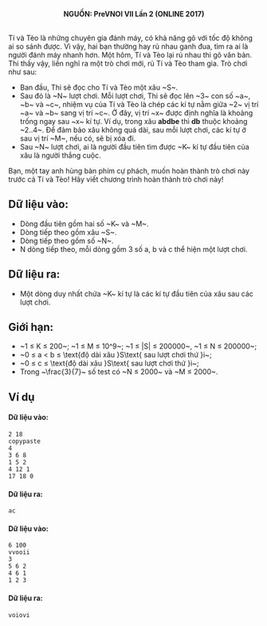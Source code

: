**<center>NGUỒN: PreVNOI Ⅶ Lần 2 (ONLINE 2017)</center>**
<br>

Tí và Tèo là những chuyên gia đánh máy, có khả năng gõ với tốc độ không ai so sánh được. Vì vậy, hai bạn thường hay rủ nhau ganh đua, tìm ra ai là người đánh máy nhanh hơn. Một hôm, Tí và Tèo lại rủ nhau thi gõ văn bản. Thi thấy vậy, liền nghĩ ra một trò chơi mới, rủ Tí và Tèo tham gia. Trò chơi như sau:
- Ban đầu, Thi sẽ đọc cho Tí và Tèo một xâu ~S~.
- Sau đó là ~N~ lượt chơi. Mỗi lượt chơi, Thi sẽ đọc lên ~3~ con số ~a~, ~b~ và ~c~, nhiệm vụ của Tí và Tèo là chép các kí tự nằm giữa ~2~ vị trí ~a~ và ~b~ sang vị trí ~c~. Ở đây, vị trí ~x~ được định nghĩa là khoảng trống ngay sau ~x~ kí tự. Ví dụ, trong xâu **abdbe** thì **db** thuộc khoảng ~2..4~. Để đảm bảo xâu không quá dài, sau mỗi lượt chơi, các kí tự ở sau vị trí ~M~, nếu có, sẽ bị xóa đi.
- Sau ~N~ lượt chơi, ai là người đầu tiên tìm được ~K~ kí tự đầu tiên của xâu là người thắng cuộc.

Bạn, một tay anh hùng bàn phím cự phách, muốn hoàn thành trò chơi này trước cả Tí và Tèo! Hãy viết chương trình hoàn thành trò chơi này!
## Dữ liệu vào:
- Dòng đầu tiên gồm hai số ~K~ và ~M~.
- Dòng tiếp theo gồm xâu ~S~.
- Dòng tiếp theo gồm số ~N~.
- N dòng tiếp theo, mỗi dòng gồm 3 số a, b và c thể hiện một lượt chơi.

## Dữ liệu ra:
- Một dòng duy nhất chứa ~K~ kí tự là các kí tự đầu tiên của xâu sau các lượt chơi.

## Giới hạn:
- ~1 ≤ K ≤ 200~; ~1 ≤ M ≤ 10^9~; ~1 ≤ |S| ≤ 200000~, ~1 ≤ N ≤ 200000~;
- ~0 ≤ a < b ≤ \text{độ dài xâu }S\text{ sau lượt chơi thứ }i~;
- ~0 ≤ c ≤ \text{độ dài xâu }S\text{ sau lượt chơi thứ }i~;
- Trong ~\frac{3}{7}~ số test có ~N ≤ 2000~ và ~M ≤ 2000~.

## Ví dụ
#### Dữ liệu vào:
```
2 18
copypaste
4
3 6 8
1 5 2
4 12 1
17 18 0
```

#### Dữ liệu ra:
```
ac
```

#### Dữ liệu vào:
```
6 100
vvooii
3
5 6 2
4 6 1
1 2 3
```

#### Dữ liệu ra:
```
voiovi
```